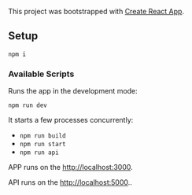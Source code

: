 This project was bootstrapped with [Create React App](https://github.com/facebook/create-react-app).

## Setup

`npm i`

### Available Scripts

Runs the app in the development mode:

`npm run dev`

It starts a few processes concurrently:

- `npm run build`
- `npm run start`
- `npm run api`

APP runs on the [http://localhost:3000](http://localhost:3000).

API runs on the [http://localhost:5000](http://localhost:5000)..

